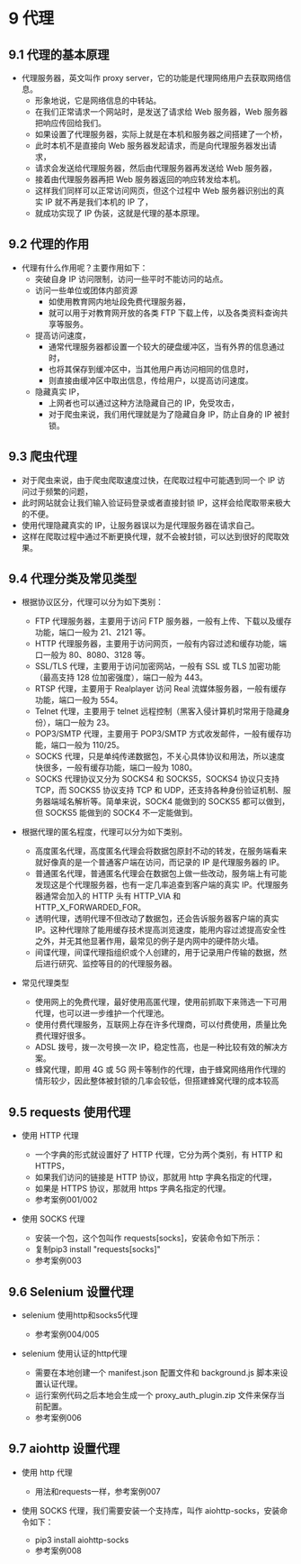 # 9 代理
## 9.1 代理的基本原理
- 代理服务器，英文叫作 proxy server，它的功能是代理网络用户去获取网络信息。
    - 形象地说，它是网络信息的中转站。
    - 在我们正常请求一个网站时，是发送了请求给 Web 服务器，Web 服务器把响应传回给我们。
    - 如果设置了代理服务器，实际上就是在本机和服务器之间搭建了一个桥，
    - 此时本机不是直接向 Web 服务器发起请求，而是向代理服务器发出请求，
    - 请求会发送给代理服务器，然后由代理服务器再发送给 Web 服务器，
    - 接着由代理服务器再把 Web 服务器返回的响应转发给本机。
    - 这样我们同样可以正常访问网页，但这个过程中 Web 服务器识别出的真实 IP 就不再是我们本机的 IP 了，
    - 就成功实现了 IP 伪装，这就是代理的基本原理。
    
## 9.2 代理的作用
- 代理有什么作用呢？主要作用如下：
    - 突破自身 IP 访问限制，访问一些平时不能访问的站点。
    - 访问一些单位或团体内部资源
        - 如使用教育网内地址段免费代理服务器，
        - 就可以用于对教育网开放的各类 FTP 下载上传，以及各类资料查询共享等服务。
    - 提高访问速度，
        - 通常代理服务器都设置一个较大的硬盘缓冲区，当有外界的信息通过时，
        - 也将其保存到缓冲区中，当其他用户再访问相同的信息时， 
        - 则直接由缓冲区中取出信息，传给用户，以提高访问速度。
    - 隐藏真实 IP，
        - 上网者也可以通过这种方法隐藏自己的 IP，免受攻击，
        - 对于爬虫来说，我们用代理就是为了隐藏自身 IP，防止自身的 IP 被封锁。
    
## 9.3 爬虫代理
- 对于爬虫来说，由于爬虫爬取速度过快，在爬取过程中可能遇到同一个 IP 访问过于频繁的问题，
- 此时网站就会让我们输入验证码登录或者直接封锁 IP，这样会给爬取带来极大的不便。
- 使用代理隐藏真实的 IP，让服务器误以为是代理服务器在请求自己。
- 这样在爬取过程中通过不断更换代理，就不会被封锁，可以达到很好的爬取效果。

## 9.4 代理分类及常见类型
- 根据协议区分，代理可以分为如下类别：
    - FTP 代理服务器，主要用于访问 FTP 服务器，一般有上传、下载以及缓存功能，端口一般为 21、2121 等。
    - HTTP 代理服务器，主要用于访问网页，一般有内容过滤和缓存功能，端口一般为 80、8080、3128 等。
    - SSL/TLS 代理，主要用于访问加密网站，一般有 SSL 或 TLS 加密功能（最高支持 128 位加密强度），端口一般为 443。
    - RTSP 代理，主要用于 Realplayer 访问 Real 流媒体服务器，一般有缓存功能，端口一般为 554。
    - Telnet 代理，主要用于 telnet 远程控制（黑客入侵计算机时常用于隐藏身份），端口一般为 23。
    - POP3/SMTP 代理，主要用于 POP3/SMTP 方式收发邮件，一般有缓存功能，端口一般为 110/25。
    - SOCKS 代理，只是单纯传递数据包，不关心具体协议和用法，所以速度快很多，一般有缓存功能，端口一般为 1080。
    - SOCKS 代理协议又分为 SOCKS4 和 SOCKS5，SOCKS4 协议只支持 TCP，而 SOCKS5 协议支持 TCP 和 UDP，还支持各种身份验证机制、服务器端域名解析等。简单来说，SOCK4 能做到的 SOCKS5 都可以做到，但 SOCKS5 能做到的 SOCK4 不一定能做到。

- 根据代理的匿名程度，代理可以分为如下类别。
    - 高度匿名代理，高度匿名代理会将数据包原封不动的转发，在服务端看来就好像真的是一个普通客户端在访问，而记录的 IP 是代理服务器的 IP。
    - 普通匿名代理，普通匿名代理会在数据包上做一些改动，服务端上有可能发现这是个代理服务器，也有一定几率追查到客户端的真实 IP。代理服务器通常会加入的 HTTP 头有 HTTP_VIA 和 HTTP_X_FORWARDED_FOR。
    - 透明代理，透明代理不但改动了数据包，还会告诉服务器客户端的真实 IP。这种代理除了能用缓存技术提高浏览速度，能用内容过滤提高安全性之外，并无其他显著作用，最常见的例子是内网中的硬件防火墙。
    - 间谍代理，间谍代理指组织或个人创建的，用于记录用户传输的数据，然后进行研究、监控等目的的代理服务器。

- 常见代理类型
    - 使用网上的免费代理，最好使用高匿代理，使用前抓取下来筛选一下可用代理，也可以进一步维护一个代理池。
    - 使用付费代理服务，互联网上存在许多代理商，可以付费使用，质量比免费代理好很多。
    - ADSL 拨号，拨一次号换一次 IP，稳定性高，也是一种比较有效的解决方案。
    - 蜂窝代理，即用 4G 或 5G 网卡等制作的代理，由于蜂窝网络用作代理的情形较少，因此整体被封锁的几率会较低，但搭建蜂窝代理的成本较高

## 9.5 requests 使用代理
- 使用 HTTP 代理
    - 一个字典的形式就设置好了 HTTP 代理，它分为两个类别，有 HTTP 和 HTTPS，
    - 如果我们访问的链接是 HTTP 协议，那就用 http 字典名指定的代理，
    - 如果是 HTTPS 协议，那就用 https 字典名指定的代理。
    - 参考案例001/002

- 使用 SOCKS 代理
    - 安装一个包，这个包叫作 requests[socks]，安装命令如下所示：
    - 复制pip3 install "requests[socks]"
    - 参考案例003

## 9.6 Selenium 设置代理
- selenium 使用http和socks5代理
    - 参考案例004/005

- selenium 使用认证的http代理
    - 需要在本地创建一个 manifest.json 配置文件和 background.js 脚本来设置认证代理。
    - 运行案例代码之后本地会生成一个 proxy_auth_plugin.zip 文件来保存当前配置。
    - 参考案例006
    
## 9.7 aiohttp 设置代理
- 使用 http 代理
    - 用法和requests一样，参考案例007

- 使用 SOCKS 代理，我们需要安装一个支持库，叫作 aiohttp-socks，安装命令如下：
    - pip3 install aiohttp-socks
    - 参考案例008
